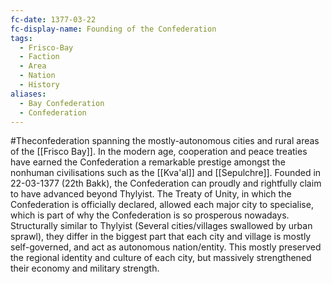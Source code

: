 ```yaml
---
fc-date: 1377-03-22
fc-display-name: Founding of the Confederation
tags:
  - Frisco-Bay
  - Faction
  - Area
  - Nation
  - History
aliases:
  - Bay Confederation
  - Confederation
---
```

#Theconfederation spanning the mostly-autonomous cities and rural areas of the [[Frisco Bay]].
In the modern age, cooperation and peace treaties have earned the Confederation a remarkable prestige amongst the nonhuman civilisations such as the [[Kva'al]] and [[Sepulchre]]. 
Founded in 22-03-1377 (22th Bakk), the Confederation can proudly and rightfully claim to have advanced beyond Thylyist. The Treaty of Unity, in which the Confederation is officially declared, allowed each major city to specialise, which is part of why the Confederation is so prosperous nowadays. 
Structurally similar to Thylyist (Several cities/villages swallowed by urban sprawl), they differ in the biggest part that each city and village is mostly self-governed, and act as autonomous nation/entity. 
This mostly preserved the regional identity and culture of each city, but massively strengthened their economy and military strength.